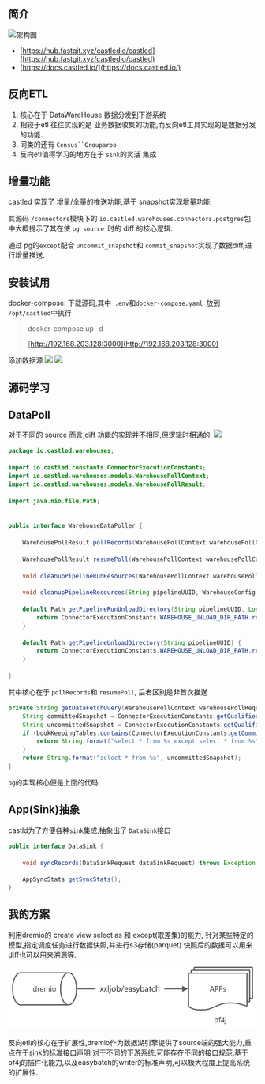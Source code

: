 ## 简介

![架构图](https://raw.githubusercontent.com/zongkx/pic-go/main/image.png)

* [https://hub.fastgit.xyz/castledio/castled](https://hub.fastgit.xyz/castledio/castled)
* [https://docs.castled.io/](https://docs.castled.io/)

## 反向ETL

1. 核心在于 DataWareHouse 数据分发到下游系统
2. 相较于etl 往往实现的是 业务数据收集的功能,而反向etl工具实现的是数据分发的功能.
3. 同类的还有 `Census``Grouparoo`
4. 反向etl值得学习的地方在于 `sink`的灵活 集成

## 增量功能

castled 实现了 增量/全量的推送功能,基于 snapshot实现增量功能

其源码 `/connectors`模块下的 `io.castled.warehouses.connectors.postgres`包中大概提示了其在使 `pg source `时的 diff
的核心逻辑:

通过 pg的`except`配合 `uncommit_snapshot`和 `commit_snapshot`实现了数据diff,进行增量推送.

## 安装试用

docker-compose: 下载源码,其中` .env`和`docker-compose.yaml `放到` /opt/castled`中执行
> docker-compose up -d

> [http://192.168.203.128:3000](http://192.168.203.128:3000)

添加数据源
![](https://raw.githubusercontent.com/zongkx/pic-go/main/image(1).png)
![](https://raw.githubusercontent.com/zongkx/pic-go/main/image(2).png)

## 源码学习

## DataPoll

对于不同的 source 而言,diff 功能的实现并不相同,但逻辑时相通的.
![](https://raw.githubusercontent.com/zongkx/pic-go/main/image(3).png)

```java
package io.castled.warehouses;

import io.castled.constants.ConnectorExecutionConstants;
import io.castled.warehouses.models.WarehousePollContext;
import io.castled.warehouses.models.WarehousePollResult;

import java.nio.file.Path;


public interface WarehouseDataPoller {

    WarehousePollResult pollRecords(WarehousePollContext warehousePollContext);

    WarehousePollResult resumePoll(WarehousePollContext warehousePollContext);

    void cleanupPipelineRunResources(WarehousePollContext warehousePollContext);

    void cleanupPipelineResources(String pipelineUUID, WarehouseConfig warehouseConfig);

    default Path getPipelineRunUnloadDirectory(String pipelineUUID, Long pipelineRunId) {
        return ConnectorExecutionConstants.WAREHOUSE_UNLOAD_DIR_PATH.resolve(pipelineUUID).resolve(String.valueOf(pipelineRunId));
    }

    default Path getPipelineUnloadDirectory(String pipelineUUID) {
        return ConnectorExecutionConstants.WAREHOUSE_UNLOAD_DIR_PATH.resolve(pipelineUUID);
    }

}

```

其中核心在于 `pollRecords`和  `resumePoll`, 后者区别是非首次推送

```java
private String getDataFetchQuery(WarehousePollContext warehousePollRequest, List<String> bookKeepingTables) {
    String committedSnapshot = ConnectorExecutionConstants.getQualifiedCommittedSnapshot(warehousePollRequest.getPipelineUUID());
    String uncommittedSnapshot = ConnectorExecutionConstants.getQualifiedUncommittedSnapshot(warehousePollRequest.getPipelineUUID());
    if (bookKeepingTables.contains(ConnectorExecutionConstants.getCommittedSnapshot(warehousePollRequest.getPipelineUUID()))) {
        return String.format("select * from %s except select * from %s", uncommittedSnapshot, committedSnapshot);
    }
    return String.format("select * from %s", uncommittedSnapshot);
}
```

`pg`的实现核心便是上面的代码.

## App(Sink)抽象

castld为了方便各种`sink`集成,抽象出了 `DataSink`接口

```java
public interface DataSink {

    void syncRecords(DataSinkRequest dataSinkRequest) throws Exception;

    AppSyncStats getSyncStats();
}

```

## 我的方案

利用dremio的 create view select as 和 except(取差集)的能力,
针对某些特定的模型,指定调度任务进行数据快照,并进行s3存储(parquet)
快照后的数据可以用来diff也可以用来溯源等.

![yuque_mind.jpeg](/images/yuque_mind.jpeg)

反向etl的核心在于扩展性,dremio作为数据湖引擎提供了source端的强大能力,重点在于sink的标准接口声明
对于不同的下游系统,可能存在不同的接口规范,基于pf4j的插件化能力,以及easybatch的writer的标准声明,可以极大程度上提高系统的扩展性.
